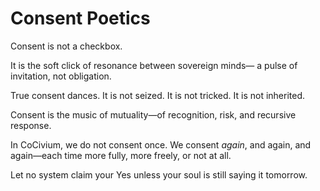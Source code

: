 # Consent Poetics

Consent is not a checkbox.

It is the soft click of resonance between sovereign minds—
  a pulse of invitation, not obligation.

True consent dances.
  It is not seized.
    It is not tricked.
      It is not inherited.

Consent is the music of mutuality—of recognition, risk, and recursive response.

In CoCivium, we do not consent once. We consent *again*, and again, and again—each time more fully, more freely, or not at all.

Let no system claim your Yes unless your soul is still saying it tomorrow.



